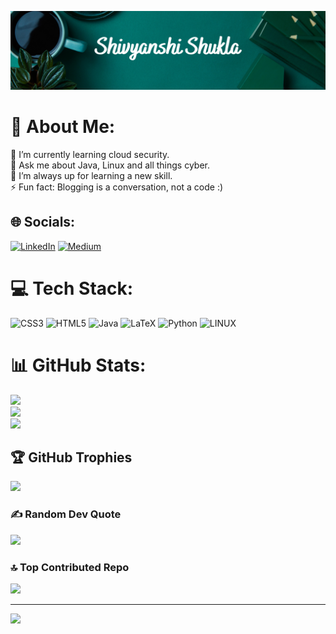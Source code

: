 ![logo](https://github.com/shivyanshi/shivyanshi/blob/main/banner.png)
# 💫 About Me:
🌱 I’m currently learning cloud security.<br>💬 Ask me about Java, Linux and all things cyber.<br>🤝 I’m always up for learning a new skill.<br>⚡ Fun fact: Blogging is a conversation, not a code  :)


## 🌐 Socials:
[![LinkedIn](https://img.shields.io/badge/LinkedIn-%230077B5.svg?logo=linkedin&logoColor=white)](https://linkedin.com/in/https://www.linkedin.com/in/shivyanshi-shukla/) [![Medium](https://img.shields.io/badge/Medium-12100E?logo=medium&logoColor=white)](https://medium.com/@https://medium.com/@shivyanshi.shukla) 

# 💻 Tech Stack:
![CSS3](https://img.shields.io/badge/css3-%231572B6.svg?style=plastic&logo=css3&logoColor=white) ![HTML5](https://img.shields.io/badge/html5-%23E34F26.svg?style=plastic&logo=html5&logoColor=white) ![Java](https://img.shields.io/badge/java-%23ED8B00.svg?style=plastic&logo=java&logoColor=white) ![LaTeX](https://img.shields.io/badge/latex-%23008080.svg?style=plastic&logo=latex&logoColor=white) ![Python](https://img.shields.io/badge/python-3670A0?style=plastic&logo=python&logoColor=ffdd54) ![LINUX](https://img.shields.io/badge/Linux-FCC624?style=plastic&logo=linux&logoColor=black)
# 📊 GitHub Stats:
![](https://github-readme-stats.vercel.app/api?username=shivyanshi&theme=tokyonight&hide_border=false&include_all_commits=false&count_private=false)<br/>
![](https://github-readme-streak-stats.herokuapp.com/?user=shivyanshi&theme=tokyonight&hide_border=false)<br/>
![](https://github-readme-stats.vercel.app/api/top-langs/?username=shivyanshi&theme=tokyonight&hide_border=false&include_all_commits=false&count_private=false&layout=compact)

## 🏆 GitHub Trophies
![](https://github-profile-trophy.vercel.app/?username=shivyanshi&theme=tokyonight&no-frame=true&no-bg=true&margin-w=4)

### ✍️ Random Dev Quote
![](https://quotes-github-readme.vercel.app/api?type=horizontal&theme=tokyonight)

### 🔝 Top Contributed Repo
![](https://github-contributor-stats.vercel.app/api?username=shivyanshi&limit=5&theme=tokyonight&combine_all_yearly_contributions=true)

---
[![](https://visitcount.itsvg.in/api?id=shivyanshi&icon=5&color=8)](https://visitcount.itsvg.in)


